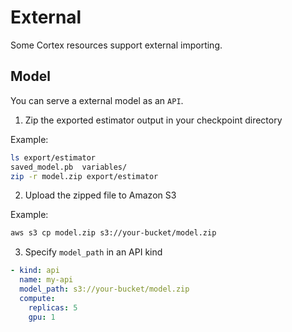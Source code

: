 # External

Some Cortex resources support external importing.

## Model

You can serve a external model as an `API`.

1. Zip the exported estimator output in your checkpoint directory

Example:

```bash
ls export/estimator
saved_model.pb  variables/
zip -r model.zip export/estimator
```

2. Upload the zipped file to Amazon S3

Example:

```bash
aws s3 cp model.zip s3://your-bucket/model.zip
```

3. Specify `model_path` in an API kind

```yaml
- kind: api
  name: my-api
  model_path: s3://your-bucket/model.zip
  compute:
    replicas: 5
    gpu: 1
```
